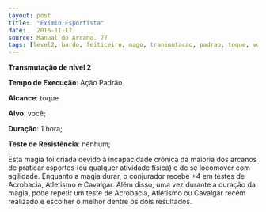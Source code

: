 ```yaml
---
layout: post
title:  "Exímio Esportista"
date:   2016-11-17
source: Manual do Arcano. 77
tags: [level2, bardo, feiticeiro, mago, transmutacao, padrao, toque, voce, hora, nenhum]
---
```


**Transmutação de nível 2**

**Tempo de Execução**: Ação Padrão

**Alcance**: toque

**Alvo**: você;

**Duração**: 1 hora;

**Teste de Resistência**: nenhum;

Esta magia foi criada devido à incapacidade crônica da maioria dos arcanos 
de praticar esportes (ou qualquer atividade física) e de se locomover com agilidade. Enquanto a magia durar, o conjurador recebe +4 em testes de Acrobacia, 
Atletismo e Cavalgar. Além disso, uma 
vez durante a duração da magia, pode 
repetir um teste de Acrobacia, Atletismo 
ou Cavalgar recém realizado e escolher o 
melhor dentre os dois resultados.